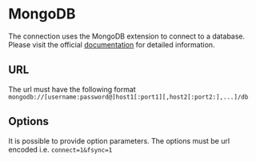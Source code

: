 
# MongoDB

The connection uses the MongoDB extension to connect to a database. Please 
visit the official [documentation] for detailed information.

## URL

The url must have the following format 
`mongodb://[username:password@]host1[:port1][,host2[:port2:],...]/db`

## Options

It is possible to provide option parameters. The options must be url encoded
i.e. `connect=1&fsync=1`

[documentation]: http://php.net/manual/mongoclient.construct.php

